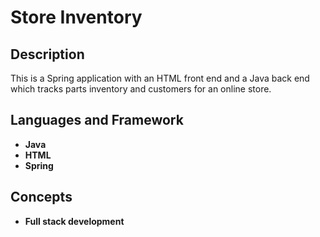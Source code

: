 <h1>Store Inventory</h1>

<h2>Description</h2>
This is a Spring application with an HTML front end and a Java back end which tracks parts inventory and customers for an online store.
<br>


<h2>Languages and Framework</h2>

- <b>Java</b>
- <b>HTML</b>
- <b>Spring</b>

<h2>Concepts</h2>

- <b>Full stack development</b>
